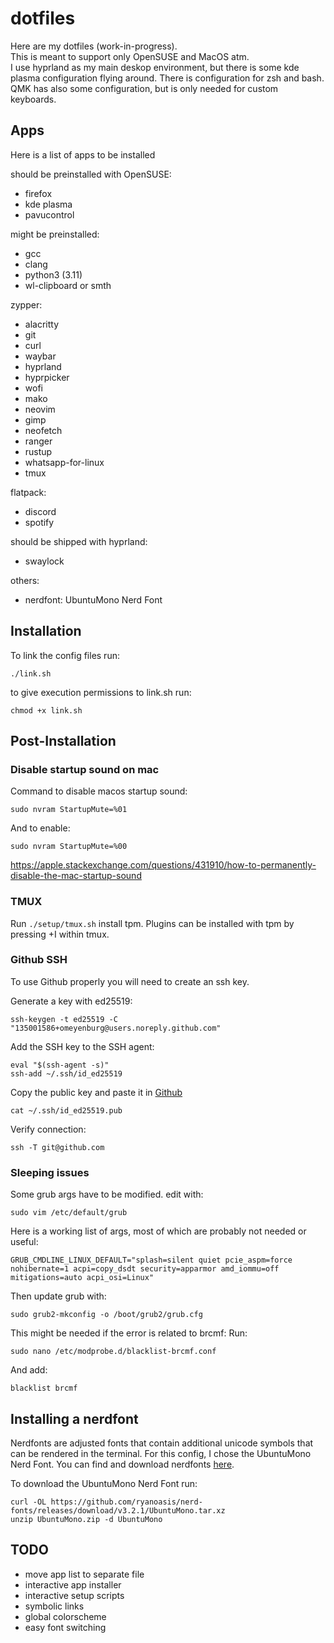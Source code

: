 # dotfiles
Here are my dotfiles (work-in-progress).  
This is meant to support only OpenSUSE and MacOS atm.  
I use hyprland as my main deskop environment, but there is some kde plasma configuration flying around.
There is configuration for zsh and bash.  
QMK has also some configuration, but is only needed for custom keyboards.

## Apps
Here is a list of apps to be installed

should be preinstalled with OpenSUSE:
- firefox
- kde plasma
- pavucontrol

might be preinstalled:
- gcc
- clang
- python3 (3.11)
- wl-clipboard or smth

zypper:
- alacritty
- git
- curl
- waybar
- hyprland
- hyprpicker
- wofi
- mako
- neovim
- gimp
- neofetch
- ranger
- rustup
- whatsapp-for-linux
- tmux

flatpack:
- discord
- spotify

should be shipped with hyprland:
- swaylock

others:
- nerdfont: UbuntuMono Nerd Font

## Installation
To link the config files run:
```
./link.sh
```

to give execution permissions to link.sh run:
```
chmod +x link.sh
```

## Post-Installation
### Disable startup sound on mac
Command to disable macos startup sound:
```
sudo nvram StartupMute=%01
```
And to enable:
```
sudo nvram StartupMute=%00
```
https://apple.stackexchange.com/questions/431910/how-to-permanently-disable-the-mac-startup-sound

### TMUX
Run `./setup/tmux.sh` install tpm.
Plugins can be installed with tpm by pressing <leader>+I within tmux.

### Github SSH
To use Github properly you will need to create an ssh key.

Generate a key with ed25519:
```
ssh-keygen -t ed25519 -C "135001586+omeyenburg@users.noreply.github.com"
```

Add the SSH key to the SSH agent:
```
eval "$(ssh-agent -s)"
ssh-add ~/.ssh/id_ed25519
```

Copy the public key and paste it in [Github](https://github.com/settings/keys)
```
cat ~/.ssh/id_ed25519.pub
```

Verify connection:
```
ssh -T git@github.com
```

### Sleeping issues

Some grub args have to be modified.
edit with:
```
sudo vim /etc/default/grub
```

Here is a working list of args, most of which are probably not needed or useful:
```
GRUB_CMDLINE_LINUX_DEFAULT="splash=silent quiet pcie_aspm=force nohibernate=1 acpi=copy_dsdt security=apparmor amd_iommu=off mitigations=auto acpi_osi=Linux"
```

Then update grub with:
```
sudo grub2-mkconfig -o /boot/grub2/grub.cfg
```

This might be needed if the error is related to brcmf:
Run:
```
sudo nano /etc/modprobe.d/blacklist-brcmf.conf
```

And add:
```
blacklist brcmf
```

## Installing a nerdfont
Nerdfonts are adjusted fonts that contain additional unicode symbols that can be rendered in the terminal. For this config, I chose the UbuntuMono Nerd Font. You can find and download nerdfonts [here](https://www.nerdfonts.com/).

To download the UbuntuMono Nerd Font run:
```
curl -OL https://github.com/ryanoasis/nerd-fonts/releases/download/v3.2.1/UbuntuMono.tar.xz
unzip UbuntuMono.zip -d UbuntuMono
```

## TODO
- move app list to separate file
- interactive app installer
- interactive setup scripts
- symbolic links
- global colorscheme
- easy font switching
